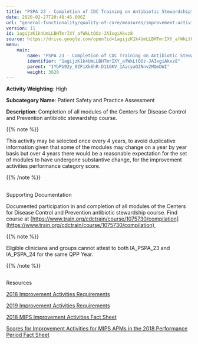 ```yaml
---
title: "PSPA 23 - Completion of CDC Training on Antibiotic Stewardship"
date: 2020-02-27T20:48:45.006Z
url: "general-functionality/quality-of-care/measures/improvement-activities-measures/2018-improvement-acti_94.html"
version: 11
id: 1agijzK1k4UmLLBHTmrIXY_afWkLtQOz-JAIxgiAkvz8
source: https://drive.google.com/open?id=1agijzK1k4UmLLBHTmrIXY_afWkLtQOz-JAIxgiAkvz8
menu:
    main:
        name: "PSPA 23 - Completion of CDC Training on Antibiotic Stewardship"
        identifier: "1agijzK1k4UmLLBHTmrIXY_afWkLtQOz-JAIxgiAkvz8"
        parent: "1YbPb92y_0ZPiXk8hR-D11GKV_1AacyaOZNnv2MQmDWI"
        weight: 3620
---
```









**Activity Weighting**: High

**Subcategory Name**: Patient Safety and Practice Assessment

**Description**: Completion of all modules of the Centers for Disease Control and Prevention antibiotic stewardship course.

{{% note %}}

This activity may be selected once every 4 years, to avoid duplicative information given that some of the modules may change on a year by year basis but over 4 years there would be a reasonable expectation for the set of modules to have undergone substantive change, for the improvement activities performance category score.

{{% /note %}}


## 

Supporting Documentation

Documented participation in and completion of all modules of the Centers for Disease Control and Prevention antibiotic stewardship course. Find course at [https://www.train.org/cdctrain/course/1075730/compilation](https://www.train.org/cdctrain/course/1075730/compilation) 

{{% note %}}

Eligible clinicians and groups cannot attest to both IA_PSPA_23 and IA_PSPA_24 for the same QPP Year.

{{% /note %}}


## 

Resources

[2018 Improvement Activities Requirements](https://qpp.cms.gov/mips/improvement-activities?py=2018)

[2019 Improvement Activities Requirements](https://qpp.cms.gov/mips/improvement-activities?py=2019)

[2018 MIPS Improvement Activities Fact Sheet](https://qpp.cms.gov/resource/2018%20MIPS%20Improvement%20Activities%20Fact%20Sheet)

[Scores for Improvement Activities for MIPS APMs in the 2018 Performance Period Fact Sheet](https://qpp.cms.gov/resource/2018%20MIPS%20APMs%20improvement%20Activities%20scores%20fact%20sheet)


